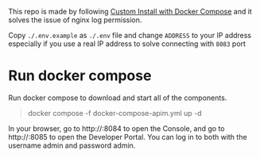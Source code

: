 This repo is made by following [Custom Install with Docker Compose](https://documentation.gravitee.io/apim/getting-started/install-guides/install-on-docker/custom-install-with-docker-compose) and it solves the issue of nginx log permission.

Copy `./.env.example` as `./.env` file and change `ADDRESS` to your IP address especially if you use a real IP address to solve connecting with `8083` port

# Run docker compose
Run docker compose to download and start all of the components.
> docker compose -f docker-compose-apim.yml up -d

In your browser, go to http://<YOURIPADDRESS>:8084 to open the Console, and go to http://<YOURIPADDRESS>:8085 to open the Developer Portal. You can log in to both with the username admin and password admin.
